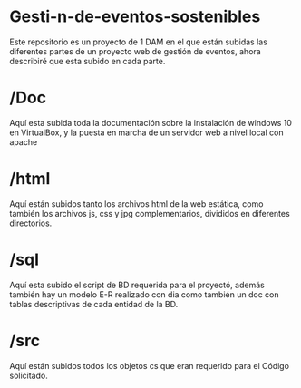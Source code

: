 # Gesti-n-de-eventos-sostenibles
Este repositorio es un proyecto de 1 DAM en el que están subidas las diferentes partes de un proyecto web de gestión de eventos, ahora describiré que esta subido en cada parte.
# /Doc
Aquí esta subida toda la documentación sobre la instalación de windows 10 en VirtualBox, y la puesta en marcha de un servidor web a nivel local con apache
# /html
Aquí están subidos tanto los archivos html de la web estática, como también los archivos js, css y jpg complementarios, divididos en diferentes directorios.
# /sql
Aquí esta subido el script de BD requerida para el proyectó, además también hay un modelo E-R realizado con dia como también un doc con tablas descriptivas de cada entidad de la BD.
# /src
Aquí están subidos todos los objetos cs que eran requerido para el Código solicitado.




 
